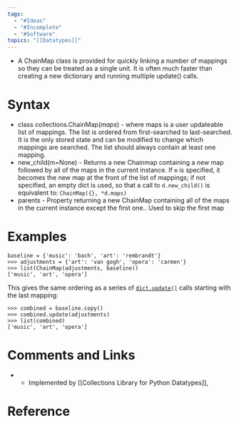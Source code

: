 ```yaml
---
tags:
  - "#Ideas"
  - "#Incomplete"
  - "#Software"
topics: "[[Datatypes]]"
---
```


- A ChainMap class is provided for quickly linking a number of mappings so they can be treated as a single unit. It is often much faster than creating a new dictionary and running multiple update() calls.


# Syntax
- class collections.ChainMap(*maps*) - where maps is a user updateable list of mappings. The list is ordered from first-searched to last-searched. It is the only stored state and can be modified to change which mappings are searched. The list should always contain at least one mapping.
- new_child(m=None) - Returns a new Chainmap containing a new map followed by all of the maps in the current instance. If `m` is specified, it becomes the new map at the front of the list of mappings; if not specified, an empty dict is used, so that a call to `d.new_child()` is equivalent to: `ChainMap({}, *d.maps)`
- parents - Property returning a new ChainMap containing all of the maps in the current instance except the first one.. Used to skip the first map 
# Examples
```
baseline = {'music': 'bach', 'art': 'rembrandt'}
>>> adjustments = {'art': 'van gogh', 'opera': 'carmen'}
>>> list(ChainMap(adjustments, baseline))
['music', 'art', 'opera']
```
This gives the same ordering as a series of [`dict.update()`](https://docs.python.org/3/library/stdtypes.html#dict.update "dict.update") calls starting with the last mapping:

```
>>> combined = baseline.copy()
>>> combined.update(adjustments)
>>> list(combined)
['music', 'art', 'opera']
```
# Comments and Links
- - Implemented by [[Collections Library for Python Datatypes]], 
# Reference